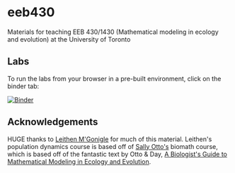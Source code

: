 # eeb430
Materials for teaching EEB 430/1430 (Mathematical modeling in ecology and evolution) at the University of Toronto

## Labs
To run the labs from your browser in a pre-built environment, click on the binder tab:

[![Binder](https://mybinder.org/badge_logo.svg)](https://mybinder.org/v2/gh/mmosmond/eeb430/HEAD)

## Acknowledgements
HUGE thanks to [Leithen M'Gonigle](https://www.sfu.ca/biology/faculty/M'Gonigle/index.html) for much of this material. Leithen's population dynamics course is based off of [Sally Otto's](https://www.zoology.ubc.ca/~otto/) biomath course, which is based off of the fantastic text by Otto & Day, [A Biologist's Guide to Mathematical Modeling in Ecology and Evolution](https://www.zoology.ubc.ca/biomath/).
